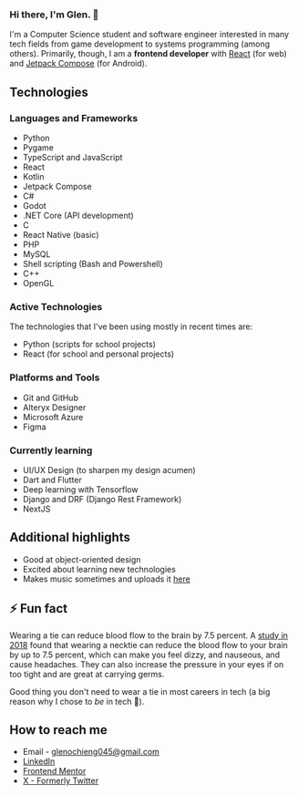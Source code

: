 ### Hi there, I'm Glen. 👋
I'm a Computer Science student and software engineer interested in many tech fields from game development to systems programming (among others).
Primarily, though, I am a **frontend developer** with [React](https://react.dev/) (for web) and [Jetpack Compose](https://developer.android.com/jetpack/compose) (for Android).

## Technologies
### Languages and Frameworks
- Python
- Pygame
- TypeScript and JavaScript
- React
- Kotlin
- Jetpack Compose
- C#
- Godot
- .NET Core (API development)
- C
- React Native (basic)
- PHP
- MySQL
- Shell scripting (Bash and Powershell)
- C++
- OpenGL

### Active Technologies
The technologies that I've been using mostly in recent times are:
- Python (scripts for school projects)
- React (for school and personal projects)

### Platforms and Tools
- Git and GitHub
- Alteryx Designer
- Microsoft Azure
- Figma

### Currently learning
- UI/UX Design (to sharpen my design acumen)
- Dart and Flutter
- Deep learning with Tensorflow
- Django and DRF (Django Rest Framework)
- NextJS

## Additional highlights
- Good at object-oriented design
- Excited about learning new technologies
- Makes music sometimes and uploads it [here](https://on.soundcloud.com/2Qiay)

## ⚡ Fun fact
Wearing a tie can reduce blood flow to the brain by 7.5 percent. A [study in 2018](https://link.springer.com/article/10.1007/s00234-018-2048-7) found that wearing a necktie can reduce the blood flow to your brain by up to 7.5 percent, which can make you feel dizzy, and nauseous, and cause headaches. They can also increase the pressure in your eyes if on too tight and are great at carrying germs.

Good thing you don't need to wear a tie in most careers in tech (a big reason why I chose to _be_ in tech 🤣).

## How to reach me
  - Email - glenochieng045@gmail.com
  - [LinkedIn](https://www.linkedin.com/in/glen-omondi-22b57a257)
  - [Frontend Mentor](https://www.frontendmentor.io/profile/Mirror83)
  - [X - Formerly Twitter](https://twitter.com/glen_ochieng_)

<!--
**Mirror83/Mirror83** is a ✨ _special_ ✨ repository because its `README.md` (this file) appears on your GitHub profile.

Here are some ideas to get you started:

- 🔭 I’m currently working on ...
- 🌱 I’m currently learning ...
- 👯 I’m looking to collaborate on ...
- 🤔 I’m looking for help with ...
- 💬 Ask me about ...
- 📫 How to reach me: ...
- 😄 Pronouns: ...
- ⚡ Fun fact: ...
-->
